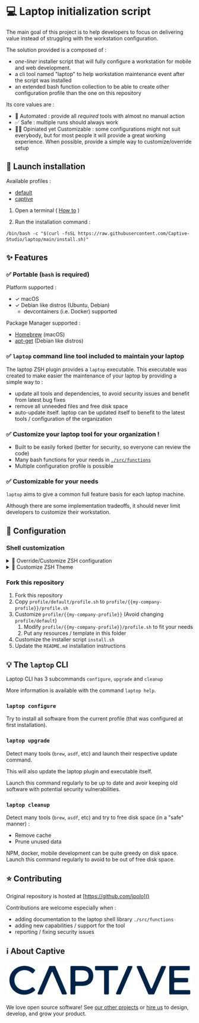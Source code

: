 # 💻 Laptop initialization script

The main goal of this project is to help developers to focus on delivering value instead of struggling with the workstation configuration.

The solution provided is a composed of :
- *one-liner* installer script that will fully configure a workstation for mobile and web development.
- a cli tool named "laptop" to help workstation maintenance event after the script was installed
- an extended bash function collection to be able to create other configuration profile than the one on this repository

Its core values are :

- 🤖 Automated : provide all *required* tools with almost no manual action
- ✅ Safe : multiple runs should always work
- 🧑‍🏫 Opiniated yet Customizable : some configurations might not suit everybody, but for most people it will provide a great working experience. When possible, provide a simple way to customize/override setup

## 🚀 Launch installation

Available profiles :

- [default](./profile/default/README.md)
- [captive](./profile/captive/README.md)

1. Open a terminal ( [How to](https://www.wikihow.com/Open-a-Terminal-Window-in-Mac) )

2. Run the installation command :

```shell
/bin/bash -c "$(curl -fsSL https://raw.githubusercontent.com/Captive-Studio/laptop/main/install.sh)"
```

## ✨ Features

### ✅ Portable (`bash` is required)

Platform supported :

- ✓ macOS
- ✓ Debian like distros (Ubuntu, Debian)
  - devcontainers (i.e. Docker) supported

Package Manager supported :

- [Homebrew] (macOS)
- [apt-get](https://help.ubuntu.com/community/AptGet/Howto) (Debian like distros)

### ✅ `laptop` command line tool included to maintain your laptop

The laptop ZSH plugin provides a `laptop` executable. This executable was created to make easier the maintenance of your laptop by providing a simple way to :

- update all tools and dependencies, to avoid security issues and benefit from latest bug fixes
- remove all unneeded files and free disk space
- auto-update itself. laptop can be updated itself to benefit to the latest tools / configuration of the organization

### ✅ Customize your laptop tool for your organization !

- Built to be easily forked (better for security, so everyone can review the code)
- Many bash functions for your needs in [`./src/functions`]()
- Multiple configuration profile is possible

### ✅ Customizable for your needs

`laptop` aims to give a common full feature basis for each laptop machine.

Although there are some implementation tradeoffs, it should never limit developers to customize their workstation.

## 🔧 Configuration

### Shell customization

<details>
  <summary>🔧 Override/Customize ZSH configuration</summary>

  ⚠️ You should never modify `.zshrc` because any changes will be lost when `laptop` script is run.

  Here is the order of profile loading :
    - 🔒 `$XDG_DATA_HOME/zsh/global.{sh,zsh}` : default settings (always overwritten by `laptop`)
    - 🔒 `$XDG_DATA_HOME/zsh/organization.{sh,zsh}` : organization settings (always overwritten by `laptop`)
    - ✍️ `$XDG_DATA_HOME/zsh/personal.{sh,zsh}` : custom personal settings
    - ✍️ `.zshrc.local` : For local override (that should not be synched between devices)

  Instead, configuration can be overridden in the following files () :
    - `.zshrc.local` : For local override (that should not be synched between devices)
    - `$XDG_DATA_HOME/zsh/*.sh` : For generic overrides (zsh plugins, etc). Files are included in alphabetic order, so as a convention each file starts with two digits.

  Example `$XDG_DATA_HOME/zsh/20_personal.sh` :

  ```shell
  # Load OhMyZSH ruby plugin
  zinit snippet OMZP::ruby
  # Load OhMyZSH rails plugin
  zinit snippet OMZP::rails

  ```

</details>
<details>
  <summary>🎨 Customize ZSH Theme</summary>

  ```console
  > p10k configure
  ```

</details>

### Fork this repository

1. Fork this repository
2. Copy `profile/default/profile.sh` to `profile/{{my-company-profile}}/profile.sh`
3. Customize `profile/{{my-company-profile}}` (Avoid changing `profile/default`)
    1. Modify `profile/{{my-company-profile}}/profile.sh` to fit your needs
    2. Put any resources / template in this folder
4. Customize the installer script `install.sh`
5. Update the `README.md` installation instructions

## 💡 The `laptop` CLI

Laptop CLI has 3 subcommands `configure`, `upgrade` and `cleanup`

More information is available with the command `laptop help`.

### `laptop configure`

Try to install all software from the current profile (that was configured at first installation).

### `laptop upgrade`

Detect many tools (`brew`, `asdf`, etc) and launch their respective update command.

This will also update the laptop plugin and executable itself.

Launch this command regularly to be up to date and avoir keeping old software with potential security vulnerabilities.

### `laptop cleanup`

Detect many tools (`brew`, `asdf`, etc) and try to free disk space (in a "safe" manner) :

- Remove cache
- Prune unused data

NPM, docker, mobile development can be quite greedy on disk space. Launch this command regularly to avoid to be out of free disk space.

## ⭐️ Contributing

Original repository is hosted at [https://github.com/jpolo]()

Contributions are welcome especially when :

- adding documentation to the laptop shell library `./src/functions`
- adding new capabilities / support for the tool
- reporting / fixing security issues

## ℹ️ About Captive

![captive](https://raw.githubusercontent.com/Captive-Studio/assets/main/logo_captive_blue_avec_fond.webp)

We love open source software!
See [our other projects][community] or
[hire us][hire] to design, develop, and grow your product.

[community]: https://github.com/Captive-Studio
[hire]: https://www.captive.fr/contact?utm_source=github

[asdf-vm]: https://github.com/asdf-vm/asdf
[Git]: https://git-scm.com/
[GitHub CLI]: https://cli.github.com/
[Homebrew]: http://brew.sh/
[PowerLevel10k]: https://github.com/romkatv/powerlevel10k
[SSH]: https://en.wikipedia.org/wiki/Secure_Shell
[Visual Studio Code]: https://code.visualstudio.com/
[Watchman]: https://facebook.github.io/watchman/
[ZDharmaContinuum/zinit]: https://zdharma-continuum.github.io/
[ZSH]: http://www.zsh.org/
